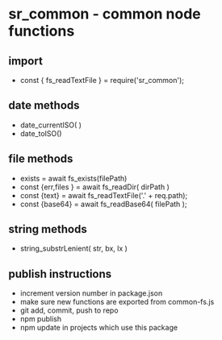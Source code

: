 # sr_common - common node functions

## import
* const { fs_readTextFile } = require('sr_common');

## date methods
* date_currentISO( )
* date_toISO() 

## file methods
* exists = await fs_exists(filePath) 
* const {err,files } = await fs_readDir( dirPath )
* const {text} = await fs_readTextFile('.' + req.path);
* const {base64} = await fs_readBase64( filePath );

## string methods
* string_substrLenient( str, bx, lx )

## publish instructions
* increment version number in package.json
* make sure new functions are exported from common-fs.js
* git add, commit, push to repo
* npm publish
* npm update in projects which use this package

